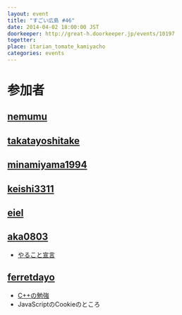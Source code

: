 ```yaml
---
layout: event
title: "すごい広島 #46"
date: 2014-04-02 18:00:00 JST
doorkeeper: http://great-h.doorkeeper.jp/events/10197
togetter: 
place: itarian_tomate_kamiyacho
categories: events
---
```


# 参加者


## [nemumu](https://github.com/nemumu)


## [takatayoshitake](http://twitter.com/takatayoshitake)


## [minamiyama1994](https://github.com/minamiyama1994)


## [keishi3311](https://github.com/keishi3311)


## [eiel](http://eiel.info/)


## [aka0803](https://github.com/aka0803)

* [やること宣言](https://github.com/great-h/great-h.github.io/issues/797)

## [ferretdayo](https://github.com/ferretdayo)

* [C++の勉強](http://www.asahi-net.or.jp/~yf8k-kbys/newcpp9.html)
* JavaScriptのCookieのところ

